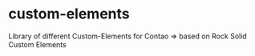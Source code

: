 # custom-elements
Library of different Custom-Elements for Contao => based on Rock Solid Custom Elements

